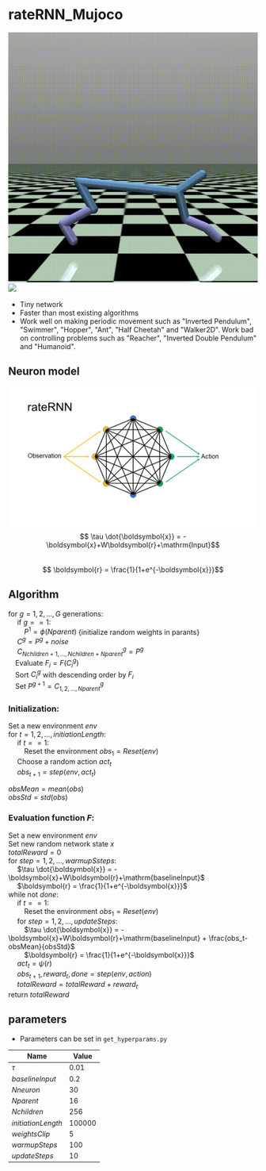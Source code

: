 # rateRNN_Mujoco
![](doc/HalfCheetah.gif)
![](doc/Walker2d.gif)
- Tiny network
- Faster than most existing algorithms
- Work well on making periodic movement such as "Inverted Pendulum", "Swimmer", "Hopper", "Ant", "Half Cheetah" and "Walker2D". Work bad on controlling problems such as "Reacher", "Inverted Double Pendulum" and "Humanoid".
## Neuron model
![](doc/rateRNN.jpg)
$$ \tau \dot{\boldsymbol{x}} = -\boldsymbol{x}+W\boldsymbol{r}+\mathrm{Input}$$  
$$ \boldsymbol{r} = \frac{1}{1+e^{-\boldsymbol{x}}}$$

## Algorithm
for $g=1,2,...,G$ generations:  
&emsp; if $g==1$:  
&emsp;&emsp; $P^1 = \phi(Nparent)$ {initialize random weights in parants}  
&emsp; $C^g = P^g + noise$  
&emsp; $C^g_{Nchildren+1,...,Nchildren+Nparent} = P^g$  
&emsp;Evaluate $F_i = F(C^g_i)$  
&emsp;Sort $C^g_i$ with descending order by $F_i$  
&emsp;Set $P^{g+1}=C^g_{1,2,...,Nparent}$  

### Initialization:
Set a new environment $env$  
for $t=1,2,...,initiationLength$:  
&emsp; if $t==1$:  
&emsp;&emsp; Reset the environment $obs_1 = Reset(env)$  
&emsp; Choose a random action $act_t$  
&emsp; $obs_{t+1}=step(env,act_t)$

$obsMean = mean(obs)$  
$obsStd = std(obs)$  

### Evaluation function $F$:  
Set a new environment $env$  
Set new random network state $x$  
$totalReward=0$  
for $step=1,2,...,warmupSsteps$:  
&emsp; $\tau \dot{\boldsymbol{x}} = -\boldsymbol{x}+W\boldsymbol{r}+\mathrm{baselineInput}$  
&emsp; $\boldsymbol{r} = \frac{1}{1+e^{-\boldsymbol{x}}}$  
while not $done$:  
&emsp; if $t==1$:  
&emsp;&emsp; Reset the environment $obs_1 = Reset(env)$  
&emsp; for $step=1,2,...,updateSteps$:  
&emsp;&emsp; $\tau \dot{\boldsymbol{x}} = -\boldsymbol{x}+W\boldsymbol{r}+\mathrm{baselineInput} + \frac{obs_t-obsMean}{obsStd}$  
&emsp;&emsp; $\boldsymbol{r} = \frac{1}{1+e^{-\boldsymbol{x}}}$  
&emsp; $act_t=\psi(r)$  
&emsp; $obs_{t+1}, reward_t, done = step(env,action)$  
&emsp; $totalReward = totalReward+reward_t$  
return $totalReward$


## parameters
- Parameters can be set in `get_hyperparams.py`  

| Name | Value |
| ------ | ------ |
| $\tau$ | 0.01 |
| $baselineInput$ | 0.2 |
| $Nneuron$ | 30 |
| $Nparent$ | 16 |
| $Nchildren$ | 256 |
| $initiationLength$ | 100000 |
| $weightsClip$ | 5 |
| $warmupSteps$ | 100 |
| $updateSteps$ | 10 |

